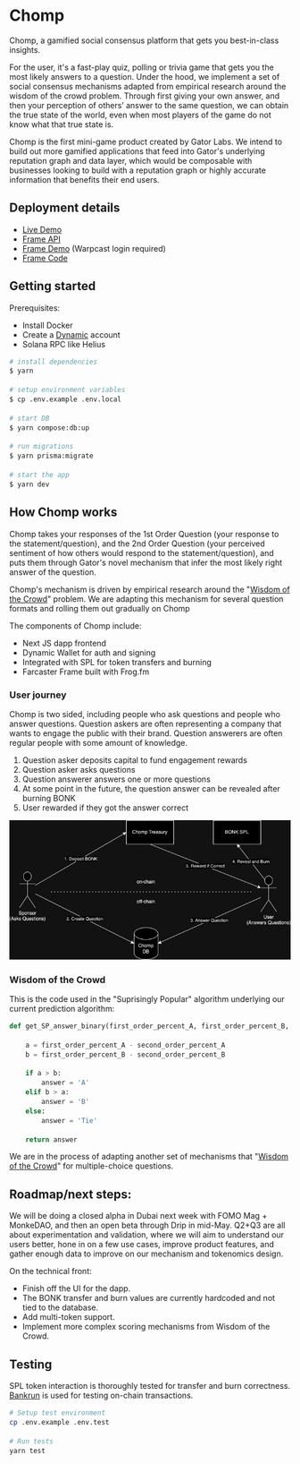# Chomp
Chomp, a gamified social consensus platform that gets you best-in-class insights.

For the user, it's a fast-play quiz, polling or trivia game that gets you the most likely answers to a question. Under the hood, we implement a set of social consensus mechanisms adapted from empirical research around the wisdom of the crowd problem. Through first giving your own answer, and then your perception of others’ answer to the same question, we can obtain the true state of the world, even when most players of the game do not know what that true state is. 

Chomp is the first mini-game product created by Gator Labs. We intend to build out more gamified applications that feed into Gator's underlying reputation graph and data layer, which would be composable with businesses looking to build with a reputation graph or highly accurate information that benefits their end users. 

## Deployment details
- [Live Demo](https://gator-chomp.vercel.app/)
- [Frame API](https://chomp-frame.vercel.app/api)
- [Frame Demo](https://warpcast.com/~/developers/frames?url=https%3A%2F%2Fchomp-frame.vercel.app%2Fapi) (Warpcast login required)
- [Frame Code](https://github.com/gator-labs/chomp-frame)

## Getting started

Prerequisites:
- Install Docker
- Create a [Dynamic](https://www.dynamic.xyz/) account
- Solana RPC like Helius

```sh
# install dependencies
$ yarn

# setup environment variables
$ cp .env.example .env.local

# start DB
$ yarn compose:db:up

# run migrations
$ yarn prisma:migrate

# start the app
$ yarn dev
```

## How Chomp works 
Chomp takes your responses of the 1st Order Question (your response to the statement/question), and the 2nd Order Question (your perceived sentiment of how others would respond to the statement/question), and puts them through Gator's novel mechanism that infer the most likely right answer of the question. 

Chomp's mechanism is driven by empirical research around the "[Wisdom of the Crowd](https://arxiv.org/pdf/2102.02666.pdf)" problem. We are adapting this mechanism for several question formats and rolling them out gradually on Chomp

The components of Chomp include:
- Next JS dapp frontend
- Dynamic Wallet for auth and signing
- Integrated with SPL for token transfers and burning
- Farcaster Frame built with Frog.fm

### User journey

Chomp is two sided, including people who ask questions and people who answer questions. Question askers are often representing a company that wants to engage the public with their brand. Question answerers are often regular people with some amount of knowledge.

1. Question asker deposits capital to fund engagement rewards
2. Question asker asks questions
3. Question answerer answers one or more questions
4. At some point in the future, the question answer can be revealed after burning BONK
5. User rewarded if they got the answer correct

![Chomp Overview](./docs/ChompOverview.jpg)

### Wisdom of the Crowd

This is the code used in the "Suprisingly Popular" algorithm underlying our current prediction algorithm:

```py
def get_SP_answer_binary(first_order_percent_A, first_order_percent_B, second_order_percent_A, second_order_percent_B):
    
    a = first_order_percent_A - second_order_percent_A
    b = first_order_percent_B - second_order_percent_B
    
    if a > b:
        answer = 'A'
    elif b > a:
        answer = 'B'
    else:
        answer = 'Tie'
    
    return answer
```
We are in the process of adapting another set of mechanisms that "[Wisdom of the Crowd](https://arxiv.org/pdf/2102.02666.pdf)" for multiple-choice questions. 

## Roadmap/next steps: 
We will be doing a closed alpha in Dubai next week with FOMO Mag + MonkeDAO, and then an open beta through Drip in mid-May. Q2+Q3 are all about experimentation and validation, where we will aim to understand our users better, hone in on a few use cases, improve product features, and gather enough data to improve on our mechanism and tokenomics design. 

On the technical front:

- Finish off the UI for the dapp. 
- The BONK transfer and burn values are currently hardcoded and not tied to the database. 
- Add multi-token support.
- Implement more complex scoring mechanisms from Wisdom of the Crowd.

## Testing

SPL token interaction is thoroughly tested for transfer and burn correctness. [Bankrun](https://github.com/kevinheavey/solana-bankrun/tree/main) is used for testing on-chain transactions.

```sh
# Setup test environment
cp .env.example .env.test

# Run tests
yarn test
```
